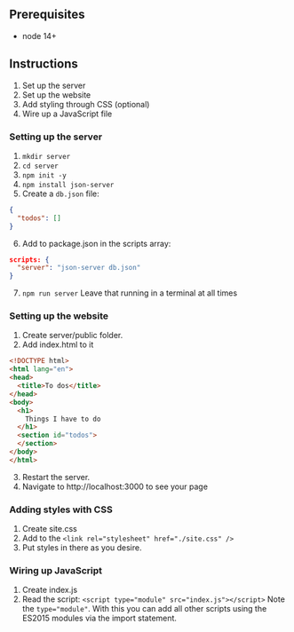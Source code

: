 ## Prerequisites
- node 14+

## Instructions
1. Set up the server
2. Set up the website
3. Add styling through CSS (optional)
4. Wire up a JavaScript file

### Setting up the server
1. `mkdir server`
2. `cd server`
3. `npm init -y`
4. `npm install json-server`
5. Create a `db.json` file:
```json
{
  "todos": []
}
```
6. Add to package.json in the scripts array:
```json
scripts: {
  "server": "json-server db.json"
}
```
7. `npm run server`
Leave that running in a terminal at all times

### Setting up the website
1. Create server/public folder.
2. Add index.html to it
```html
<!DOCTYPE html>
<html lang="en">
<head>
  <title>To dos</title>
</head>
<body>
  <h1>
    Things I have to do
  </h1>
  <section id="todos">
  </section>
</body>
</html>
```
3. Restart the server.
4. Navigate to http://localhost:3000 to see your page

### Adding styles with CSS
1. Create site.css
2. Add to the <head>
`<link rel="stylesheet" href="./site.css" />`
3. Put styles in there as you desire.

### Wiring up JavaScript
1. Create index.js
2. Read the script:
`<script type="module" src="index.js"></script>`
Note the `type="module"`. With this you can add all other 
scripts using the ES2015 modules via the import statement.




